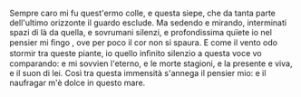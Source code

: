 Sempre caro mi fu quest'ermo colle, 
e questa siepe, che da tanta parte 
dell'ultimo orizzonte il guardo esclude. 
Ma sedendo e mirando, interminati
spazi di là da quella, e sovrumani
silenzi, e profondissima quïete
io nel pensier mi ﬁngo , ove per poco
il cor non si spaura. E come il vento
odo stormir tra queste piante, io quello
inﬁnito silenzio a questa voce
vo comparando: e mi sovvien l'eterno,
e le morte stagioni, e la presente
e viva, e il suon di lei. Così tra questa
immensità s'annega il pensier mio:
e il naufragar m'è dolce in questo mare.


<!---
TortaSaker/TortaSaker is a ✨ special ✨ repository because its `README.md` (this file) appears on your GitHub profile.
You can click the Preview link to take a look at your changes.
--->
